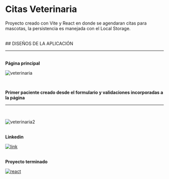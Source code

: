 # Citas Veterinaria
Proyecto creado con Vite y React en donde se agendaran citas para mascotas, la persistencia es manejada con el Local Storage.

<br>
## DISEÑOS DE LA APLICACIÓN

<hr>

<br>
<b> Página principal</b>


![veterinaria](https://github.com/OrlayMolina/Citas_Veterinaria/assets/111409267/8e0b9510-3060-4d3e-ba6b-b76fcd9d1505)

<br>

<b> Primer paciente creado desde el formulario y validaciones incorporadas a la página</b>
<hr>

<br>

![veterinaria2](https://github.com/OrlayMolina/Citas_Veterinaria/assets/111409267/f715fd73-2844-4bc8-86f7-752fac411e3a)

<br>
<b>Linkedin</b>

<a href="https://www.linkedin.com/in/orlay-andres-molina-gomez-71b470241/" target="_blank">
  

![link](https://github.com/OrlayMolina/ECommerce/assets/111409267/24cda52b-f959-40f5-b823-f26306d42086)


</a>

<br>
<b>Proyecto terminado</b>

<a href="https://orlay-andres-molina-proyecto7.netlify.app/" target="_blank">

![react](https://github.com/OrlayMolina/Citas_Veterinaria/assets/111409267/483ae512-206c-4234-aae8-e297e6258dfc)

</a>
